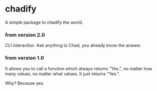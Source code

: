 # chadify
A simple package to chadify the world.

### from version 2.0
CLI interaction. Ask anything to Chad, you already know the answer.

### from version 1.0
It allows you to call a function which always returns "Yes.", no matter how many values, no matter what values. It just returns "Yes.".

Why? Because yes.
